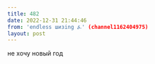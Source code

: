 ```yaml
---
title: 482
date: 2022-12-31 21:44:46
from: 'endless шизing ⍼' (channel1162404975)
layout: post
---
```


не хочу новый год
